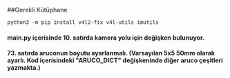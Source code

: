 ##Gerekli Kütüphane
```
python3 -m pip install v4l2-fix v4l-utils imutils
```

#### main.py içerisinde 10. satırda kamera yolu için değişken bulunuyor.
#### 73. satırda aruconun boyutu ayarlanmalı. (Varsayılan 5x5 50mm olarak ayarlı. Kod içerisindeki "ARUCO_DICT" değişkeninde diğer aruco çeşitleri yazmakta.)
